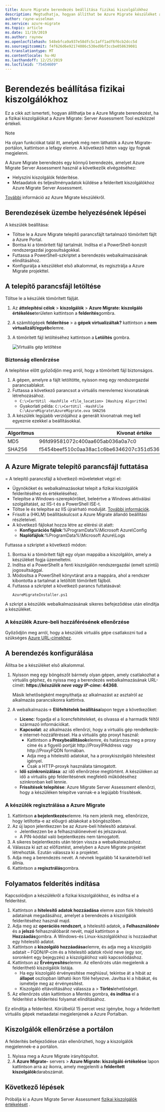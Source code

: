 ```yaml
---
title: Azure Migrate berendezés beállítása fizikai kiszolgálókhoz
description: Megtudhatja, hogyan állíthat be Azure Migrate készüléket a fizikai kiszolgáló értékeléséhez.
author: rayne-wiselman
ms.service: azure-migrate
ms.topic: article
ms.date: 11/19/2019
ms.author: raynew
ms.openlocfilehash: 548ebfca9a937e58dfc5c1aff1adf6f6cb2dcc5d
ms.sourcegitcommit: f4f626d6e92174086c530ed9bf3ccbe058639081
ms.translationtype: MT
ms.contentlocale: hu-HU
ms.lasthandoff: 12/25/2019
ms.locfileid: "75454609"
---
```

# <a name="set-up-an-appliance-for-physical-servers"></a>Berendezés beállítása fizikai kiszolgálókhoz

Ez a cikk azt ismerteti, hogyan állíthatja be a Azure Migrate berendezést, ha a fizikai kiszolgálókat a Azure Migrate: Server Assessment Tool eszközzel értékeli.

> [!NOTE]
> Ha olyan funkciókat talál itt, amelyek még nem láthatók a Azure Migrate-portálon, kattintson a lefagy elemre. A következő héten vagy így fognak megjelenni.

A Azure Migrate berendezés egy könnyű berendezés, amelyet Azure Migrate Server Assessment használ a következők elvégzéséhez:

- Helyszíni kiszolgálók felderítése.
- Metaadatok és teljesítményadatok küldése a felderített kiszolgálókhoz Azure Migrate Server Assessment.

[További](migrate-appliance.md) információ az Azure Migrate készülékről.


## <a name="appliance-deployment-steps"></a>Berendezések üzembe helyezésének lépései

A készülék beállítása:
- Töltse le a Azure Migrate telepítő parancsfájlt tartalmazó tömörített fájlt a Azure Portal.
- Bontsa ki a tömörített fájl tartalmát. Indítsa el a PowerShell-konzolt rendszergazdai jogosultságokkal.
- Futtassa a PowerShell-szkriptet a berendezés webalkalmazásának elindításához.
- Konfigurálja a készüléket első alkalommal, és regisztrálja a Azure Migrate projekttel.

## <a name="download-the-installer-script"></a>A telepítő parancsfájl letöltése

Töltse le a készülék tömörített fájlját.

1. Az **áttelepítési célok** > **kiszolgálók** > **Azure Migrate: kiszolgáló értékelése**területen kattintson a **felderítés**gombra.
2. A számítógépek **felderítése** > a **gépek virtualizáltak?** kattintson a **nem virtualizált/egyéb**elemre.
3. A tömörített fájl letöltéséhez kattintson a **Letöltés** gombra.

    ![Virtuális gép letöltése](./media/how-to-set-up-appliance-hyper-v/download-appliance-hyperv.png)


### <a name="verify-security"></a>Biztonság ellenőrzése

A telepítése előtt győződjön meg arról, hogy a tömörített fájl biztonságos.

1. A gépen, amelyre a fájlt letöltötte, nyisson meg egy rendszergazdai parancsablakot.
2. Futtassa a következő parancsot a virtuális merevlemez kivonatának létrehozásához.
    - ```C:\>CertUtil -HashFile <file_location> [Hashing Algorithm]```
    - Gyakorlati példa: ```C:\>CertUtil -HashFile C:\AzureMigrate\AzureMigrate.ova SHA256```
3.  A készülék legújabb verziójához a generált kivonatnak meg kell egyeznie ezekkel a beállításokkal.

  **Algoritmus** | **Kivonat értéke**
  --- | ---
  MD5 | 96fd99581072c400aa605ab036a0a7c0
  SHA256 | f5454beef510c0aa38ac1c6be6346207c351d5361afa0c9cea4772d566fcdc36



## <a name="run-the-azure-migrate-installer-script"></a>A Azure Migrate telepítő parancsfájl futtatása
= A telepítő parancsfájl a következő műveleteket végzi el:

- Ügynököket és webalkalmazásokat telepít a fizikai kiszolgálók felderítéséhez és értékeléséhez.
- Telepítse a Windows-szerepköröket, beleértve a Windows aktiválási szolgáltatást, az IIS-t és a PowerShell ISE-t.
- Töltse le és telepítse az IIS újraírható modulját. [További információk](https://www.microsoft.com/download/details.aspx?id=7435).
- Frissíti a (HKLM) beállításkulcsot a Azure Migrate állandó beállítási részleteivel.
- A következő fájlokat hozza létre az elérési út alatt:
    - **Konfigurációs fájlok**:%ProgramData%\Microsoft Azure\Config
    - **Naplófájlok**:%ProgramData%\Microsoft Azure\Logs

Futtassa a szkriptet a következő módon:

1. Bontsa ki a tömörített fájlt egy olyan mappába a kiszolgálón, amely a készüléket fogja üzemeltetni.
2. Indítsa el a PowerShellt a fenti kiszolgálón rendszergazdai (emelt szintű) jogosultsággal.
3. Módosítsa a PowerShell könyvtárat arra a mappára, ahol a rendszer kibontotta a tartalmat a letöltött tömörített fájlból.
4. Futtassa a szkriptet a következő parancs futtatásával:
    ```
    AzureMigrateInstaller.ps1
    ```
A szkript a készülék webalkalmazásának sikeres befejeződése után elindítja a készüléket.



### <a name="verify-appliance-access-to-azure"></a>A készülék Azure-beli hozzáférésének ellenőrzése

Győződjön meg arról, hogy a készülék virtuális gépe csatlakozni tud a szükséges [Azure URL-címekhez](migrate-support-matrix-hyper-v.md#assessment-appliance-url-access).

## <a name="configure-the-appliance"></a>A berendezés konfigurálása

Állítsa be a készüléket első alkalommal.

1. Nyisson meg egy böngészőt bármely olyan gépen, amely csatlakozhat a virtuális géphez, és nyissa meg a berendezés webalkalmazásának URL-címét: **https://*készülék neve vagy IP-címe*: 44368**.

   Másik lehetőségként megnyithatja az alkalmazást az asztalról az alkalmazás parancsikonra kattintva.
2. A webalkalmazás-> **Előfeltételek beállítása**lapon tegye a következőket:
    - **Licenc**: fogadja el a licencfeltételeket, és olvassa el a harmadik féltől származó információkat.
    - **Kapcsolat**: az alkalmazás ellenőrzi, hogy a virtuális gép rendelkezik-e internet-hozzáféréssel. Ha a virtuális gép proxyt használ:
        - Kattintson a **Proxybeállítások**elemre, és határozza meg a proxy címe és a figyelő portját http://ProxyIPAddress vagy http://ProxyFQDN formában.
        - Adja meg a hitelesítő adatokat, ha a proxykiszolgáló hitelesítést igényel.
        - Csak a HTTP-proxyk használata támogatott.
    - **Idő szinkronizálása**: az idő ellenőrzése megtörtént. A készüléken az idő a virtuális gép felderítésének megfelelő működéséhez szinkronban kell lennie.
    - **Frissítések telepítése**: Azure Migrate Server Assessment ellenőrzi, hogy a készüléken telepítve vannak-e a legújabb frissítések.

### <a name="register-the-appliance-with-azure-migrate"></a>A készülék regisztrálása a Azure Migrate

1. Kattintson **a bejelentkezés**elemre. Ha nem jelenik meg, ellenőrizze, hogy letiltotta-e az előugró ablakokat a böngészőben.
2. Az új lapon jelentkezzen be az Azure-beli hitelesítő adataival.
    - Jelentkezzen be a felhasználónevével és jelszavával.
    - A PIN-kóddal való bejelentkezés nem támogatott.
3. A sikeres bejelentkezés után térjen vissza a webalkalmazáshoz.
4. Válassza ki azt az előfizetést, amelyben a Azure Migrate projektet létrehozták. Ezután válassza ki a projektet.
5. Adja meg a berendezés nevét. A névnek legalább 14 karakterből kell állnia.
6. Kattintson a **regisztrálás**gombra.


## <a name="start-continuous-discovery"></a>Folyamatos felderítés indítása

Kapcsolódjon a készülékről a fizikai kiszolgálókhoz, és indítsa el a felderítést.

1. Kattintson a **hitelesítő adatok hozzáadása** elemre azon fiók hitelesítő adatainak megadásához, amelyet a berendezés a kiszolgálók felderítéséhez használ majd.  
2. Adja meg az **operációs rendszert**, a hitelesítő adatok, a **Felhasználónév** és a **jelszó** felhasználóbarát nevét, majd kattintson a **Hozzáadás**gombra.
A Windows-és Linux-kiszolgálókhoz is hozzáadhat egy hitelesítő adatot.
4. Kattintson a **kiszolgáló hozzáadása**elemre, és adja meg a kiszolgáló adatait – FQDN/IP-cím és a hitelesítő adatok rövid neve (egy sor, soronként egy bejegyzés) a kiszolgálóhoz való kapcsolódáshoz.
3. Kattintson az **Érvényesítés**elemre. Az ellenőrzés után megjelenik a felderíthető kiszolgálók listája.
    - Ha egy kiszolgáló érvényesítése meghiúsul, tekintse át a hibát az **állapot** oszlopban látható ikon fölé helyezve. Javítsa ki a hibákat, és ismételje meg az érvényesítést.
    - Kiszolgáló eltávolításához válassza a > **Törlés**lehetőséget.
4. Az ellenőrzés után kattintson a Mentés gombra, **és indítsa** el a felderítést a felderítési folyamat elindításához.

Ez elindítja a felderítést. Körülbelül 15 percet vesz igénybe, hogy a felderített virtuális gépek metaadatai megjelenjenek a Azure Portalban.

## <a name="verify-servers-in-the-portal"></a>Kiszolgálók ellenőrzése a portálon

A felderítés befejeződése után ellenőrizheti, hogy a kiszolgálók megjelennek-e a portálon.

1. Nyissa meg a Azure Migrate irányítópultot.
2. A **Azure Migrate-** servers > **Azure Migrate: kiszolgáló értékelése** lapon kattintson arra az ikonra, amely megjeleníti a **felderített kiszolgálók**darabszámát.


## <a name="next-steps"></a>Következő lépések

Próbálja ki a Azure Migrate Server Assessment [fizikai kiszolgálók értékelését](tutorial-assess-physical.md) .
